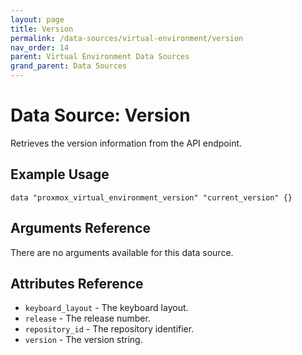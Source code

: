 ```yaml
---
layout: page
title: Version
permalink: /data-sources/virtual-environment/version
nav_order: 14
parent: Virtual Environment Data Sources
grand_parent: Data Sources
---
```


# Data Source: Version

Retrieves the version information from the API endpoint.

## Example Usage

```
data "proxmox_virtual_environment_version" "current_version" {}
```

## Arguments Reference

There are no arguments available for this data source.

## Attributes Reference

* `keyboard_layout` - The keyboard layout.
* `release` - The release number.
* `repository_id` - The repository identifier.
* `version` - The version string.
